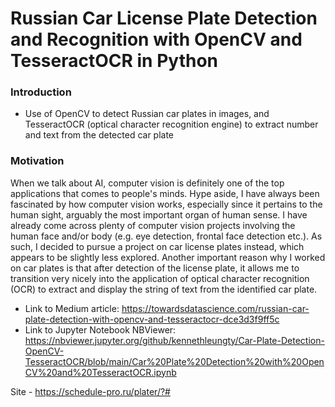 # Russian Car License Plate Detection and Recognition with OpenCV and TesseractOCR in Python

### Introduction
- Use of OpenCV to detect Russian car plates in images, and TesseractOCR (optical character recognition engine) to extract number and text from the detected car plate

### Motivation
When we talk about AI, computer vision is definitely one of the top applications that comes to people's minds. Hype aside, I have always been fascinated by how computer vision works, especially since it pertains to the human sight, arguably the most important organ of human sense.
I have already come across plenty of computer vision projects involving the human face and/or body (e.g. eye detection, frontal face detection etc.). As such, I decided to pursue a project on car license plates instead, which appears to be slightly less explored. Another important reason why I worked on car plates is that after detection of the license plate, it allows me to transition very nicely into the application of optical character recognition (OCR) to extract and display the string of text from the identified car plate.  

- Link to Medium article: https://towardsdatascience.com/russian-car-plate-detection-with-opencv-and-tesseractocr-dce3d3f9ff5c
- Link to Jupyter Notebook NBViewer: https://nbviewer.jupyter.org/github/kennethleungty/Car-Plate-Detection-OpenCV-TesseractOCR/blob/main/Car%20Plate%20Detection%20with%20OpenCV%20and%20TesseractOCR.ipynb

Site - https://schedule-pro.ru/plater/?#